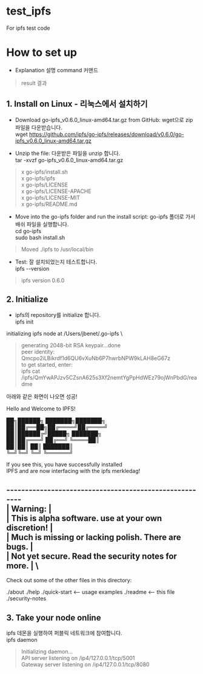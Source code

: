 # test_ipfs
For ipfs test code

# How to set up
- Explanation 설명
command 커맨드

> result 결과

## 1. Install on Linux - 리눅스에서 설치하기
- Download go-ipfs_v0.6.0_linux-amd64.tar.gz from GitHub: wget으로 zip파일을 다운받습니다. \
wget https://github.com/ipfs/go-ipfs/releases/download/v0.6.0/go-ipfs_v0.6.0_linux-amd64.tar.gz

- Unzip the file: 다운받은 파일을 unzip 합니다. \
tar -xvzf go-ipfs_v0.6.0_linux-amd64.tar.gz

> x go-ipfs/install.sh \
> x go-ipfs/ipfs \
> x go-ipfs/LICENSE \
> x go-ipfs/LICENSE-APACHE \
> x go-ipfs/LICENSE-MIT \
> x go-ipfs/README.md 

- Move into the go-ipfs folder and run the install script: go-ipfs 폴더로 가서 배쉬 파일을 실행합니다. \
cd go-ipfs \
sudo bash install.sh

> Moved ./ipfs to /usr/local/bin 

- Test: 잘 설치되었는지 테스트합니다. \
ipfs --version

> ipfs version 0.6.0 


## 2. Initialize
- ipfs의 repository를 initialize 합니다. \
ipfs init

initializing ipfs node at /Users/jbenet/.go-ipfs \
> generating 2048-bit RSA keypair...done \
> peer identity: Qmcpo2iLBikrdf1d6QU6vXuNb6P7hwrbNPW9kLAH8eG67z \
> to get started, enter: \
>   ipfs cat /ipfs/QmYwAPJzv5CZsnA625s3Xf2nemtYgPpHdWEz79ojWnPbdG/readme 

아래와 같은 화면이 나오면 성공!

Hello and Welcome to IPFS! 

██╗██████╗ ███████╗███████╗ \
██║██╔══██╗██╔════╝██╔════╝ \
██║██████╔╝█████╗  ███████╗ \
██║██╔═══╝ ██╔══╝  ╚════██║ \
██║██║     ██║     ███████║ \
╚═╝╚═╝     ╚═╝     ╚══════╝ 

If you see this, you have successfully installed \
IPFS and are now interfacing with the ipfs merkledag!

 ------------------------------------------------------- \
| Warning:                                              | \
|   This is alpha software. use at your own discretion! | \
|   Much is missing or lacking polish. There are bugs.  | \
|   Not yet secure. Read the security notes for more.   | \
 ------------------------------------------------------- 

Check out some of the other files in this directory:

  ./about
  ./help
  ./quick-start     <-- usage examples
  ./readme          <-- this file
  ./security-notes
  
  
## 3. Take your node online
ipfs 데몬을 실행하여 퍼블릭 네트워크에 참여합니다. \
ipfs daemon

> Initializing daemon... \
> API server listening on /ip4/127.0.0.1/tcp/5001 \
> Gateway server listening on /ip4/127.0.0.1/tcp/8080 
